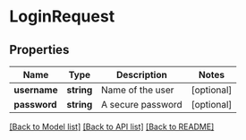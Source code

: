 # LoginRequest

## Properties
Name | Type | Description | Notes
------------ | ------------- | ------------- | -------------
**username** | **string** | Name of the user | [optional] 
**password** | **string** | A secure password | [optional] 

[[Back to Model list]](../README.md#documentation-for-models) [[Back to API list]](../README.md#documentation-for-api-endpoints) [[Back to README]](../README.md)


